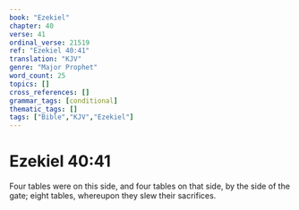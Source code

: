 ```yaml
---
book: "Ezekiel"
chapter: 40
verse: 41
ordinal_verse: 21519
ref: "Ezekiel 40:41"
translation: "KJV"
genre: "Major Prophet"
word_count: 25
topics: []
cross_references: []
grammar_tags: [conditional]
thematic_tags: []
tags: ["Bible","KJV","Ezekiel"]
---
```


# Ezekiel 40:41

Four tables were on this side, and four tables on that side, by the side of the gate; eight tables, whereupon they slew their sacrifices.
